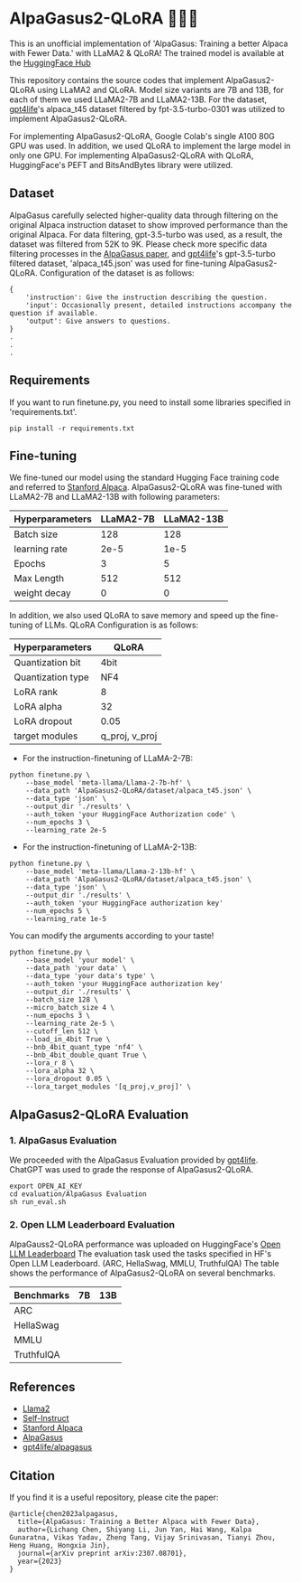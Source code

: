 # AlpaGasus2-QLoRA 🦙🦄🤏
This is an unofficial implementation of 'AlpaGasus: Training a better Alpaca with Fewer Data.' with LLaMA2 & QLoRA! The trained model is available at the [HuggingFace Hub]()

This repository contains the source codes that implement AlpaGasus2-QLoRA using LLaMA2 and QLoRA.
Model size variants are 7B and 13B, for each of them we used LLaMA2-7B and LLaMA2-13B. 
For the dataset, [gpt4life](https://github.com/gpt4life/alpagasus)'s alpaca_t45 dataset filtered by fpt-3.5-turbo-0301 was utilized to implement AlpaGasus2-QLoRA.

For implementing AlpaGasus2-QLoRA, Google Colab's single A100 80G GPU was used. 
In addition, we used QLoRA to implement the large model in only one GPU.
For implementing AlpaGasus2-QLoRA with QLoRA, HuggingFace's PEFT and BitsAndBytes library were utilized.

## Dataset
AlpaGasus carefully selected higher-quality data through filtering on the original Alpaca instruction dataset to show improved performance than the original Alpaca.
For data filtering, gpt-3.5-turbo was used, as a result, the dataset was filtered from 52K to 9K.
Please check more specific data filtering processes in the [AlpaGasus paper](https://arxiv.org/abs/2307.08701), and [gpt4life](https://github.com/gpt4life/alpagasus)'s gpt-3.5-turbo filtered dataset, 'alpaca_t45.json' was used for fine-tuning AlpaGasus2-QLoRA.
Configuration of the dataset is as follows:

```
{
    'instruction': Give the instruction describing the question.
    'input': Occasionally present, detailed instructions accompany the question if available.
    'output': Give answers to questions.
}
.
.
.
```

## Requirements
If you want to run finetune.py, you need to install some libraries specified in 'requirements.txt'.

```
pip install -r requirements.txt
```

## Fine-tuning
We fine-tuned our model using the standard Hugging Face training code and referred to [Stanford Alpaca](https://github.com/tatsu-lab/stanford_alpaca).
AlpaGasus2-QLoRA was fine-tuned with LLaMA2-7B and LLaMA2-13B with following parameters:

|Hyperparameters|LLaMA2-7B|LLaMA2-13B|
|---|---|---|
|Batch size|128|128|
|learning rate|2e-5|1e-5|
|Epochs|3|5|
|Max Length|512|512|
|weight decay|0|0|

In addition, we also used QLoRA to save memory and speed up the fine-tuning of LLMs.
QLoRA Configuration is as follows:

|Hyperparameters|QLoRA|
|---|---|
|Quantization bit|4bit|
|Quantization type|NF4|
|LoRA rank|8|
|LoRA alpha|32|
|LoRA dropout|0.05|
|target modules|q_proj, v_proj|


- For the instruction-finetuning of LLaMA-2-7B:
```
python finetune.py \
    --base_model 'meta-llama/Llama-2-7b-hf' \
    --data_path 'AlpaGasus2-QLoRA/dataset/alpaca_t45.json' \
    --data_type 'json' \
    --output_dir './results' \
    --auth_token 'your HuggingFace Authorization code' \
    --num_epochs 3 \
    --learning_rate 2e-5
```

- For the instruction-finetuning of LLaMA-2-13B:
```
python finetune.py \
    --base_model 'meta-llama/Llama-2-13b-hf' \
    --data_path 'AlpaGasus2-QLoRA/dataset/alpaca_t45.json' \
    --data_type 'json' \
    --output_dir './results' \
    --auth_token 'your HuggingFace authorization key'
    --num_epochs 5 \
    --learning_rate 1e-5
```

You can modify the arguments according to your taste!
```
python finetune.py \
    --base_model 'your model' \
    --data_path 'your data' \
    --data_type 'your data's type' \
    --auth_token 'your HuggingFace authorization key'
    --output_dir './results' \
    --batch_size 128 \
    --micro_batch_size 4 \
    --num_epochs 3 \
    --learning_rate 2e-5 \
    --cutoff_len 512 \
    --load_in_4bit True \
    --bnb_4bit_quant_type 'nf4' \
    --bnb_4bit_double_quant True \
    --lora_r 8 \
    --lora_alpha 32 \
    --lora_dropout 0.05 \
    --lora_target_modules '[q_proj,v_proj]' \
```

## AlpaGasus2-QLoRA Evaluation
### 1. AlpaGasus Evaluation
We proceeded with the AlpaGasus Evaluation provided by [gpt4life](https://github.com/gpt4life/alpagasus/tree/main).
ChatGPT was used to grade the response of AlpaGasus2-QLoRA.

```
export OPEN_AI_KEY
cd evaluation/AlpaGasus Evaluation
sh run_eval.sh
```

### 2. Open LLM Leaderboard Evaluation
AlpaGauss2-QLoRA performance was uploaded on HuggingFace's [Open LLM Leaderboard](https://huggingface.co/spaces/HuggingFaceH4/open_llm_leaderboard) 
The evaluation task used the tasks specified in HF's Open LLM Leaderboard. (ARC, HellaSwag, MMLU, TruthfulQA)
The table shows the performance of AlpaGasus2-QLoRA on several benchmarks.

|Benchmarks|7B|13B|
|---|---|---|
|ARC|||
|HellaSwag|||
|MMLU|||
|TruthfulQA|||

## References
- [Llama2](https://arxiv.org/abs/2307.09288)
- [Self-Instruct](https://arxiv.org/abs/2212.10560)
- [Stanford Alpaca](https://github.com/tatsu-lab/stanford_alpaca/tree/main)
- [AlpaGasus](https://arxiv.org/abs/2307.08701)
- [gpt4life/alpagasus](https://github.com/gpt4life/alpagasus)

## Citation
If you find it is a useful repository, please cite the paper:
```
@article{chen2023alpagasus,
  title={AlpaGasus: Training a Better Alpaca with Fewer Data},
  author={Lichang Chen, Shiyang Li, Jun Yan, Hai Wang, Kalpa Gunaratna, Vikas Yadav, Zheng Tang, Vijay Srinivasan, Tianyi Zhou, Heng Huang, Hongxia Jin},
  journal={arXiv preprint arXiv:2307.08701},
  year={2023}
}
```
